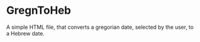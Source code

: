 # GregnToHeb

A simple HTML file,
that converts a gregorian date, selected by the user,
to a Hebrew date.
